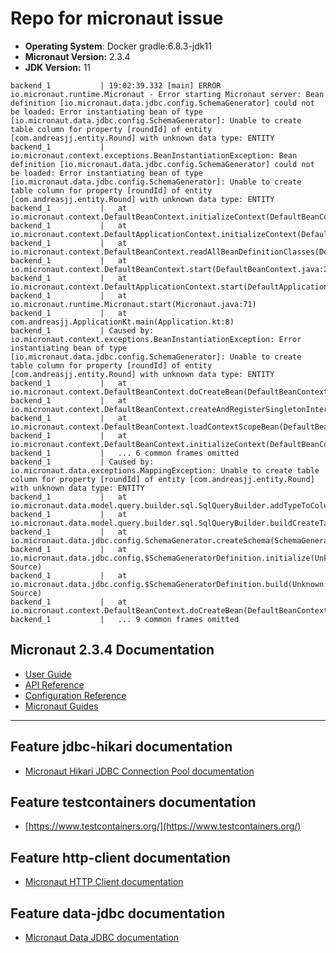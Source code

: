 # Repo for micronaut issue
- **Operating System**: Docker gradle:6.8.3-jdk11
- **Micronaut Version:** 2.3.4
- **JDK Version:** 11
```
backend_1           | 19:02:39.332 [main] ERROR io.micronaut.runtime.Micronaut - Error starting Micronaut server: Bean definition [io.micronaut.data.jdbc.config.SchemaGenerator] could not be loaded: Error instantiating bean of type [io.micronaut.data.jdbc.config.SchemaGenerator]: Unable to create table column for property [roundId] of entity [com.andreasjj.entity.Round] with unknown data type: ENTITY
backend_1           | io.micronaut.context.exceptions.BeanInstantiationException: Bean definition [io.micronaut.data.jdbc.config.SchemaGenerator] could not be loaded: Error instantiating bean of type [io.micronaut.data.jdbc.config.SchemaGenerator]: Unable to create table column for property [roundId] of entity [com.andreasjj.entity.Round] with unknown data type: ENTITY
backend_1           |   at io.micronaut.context.DefaultBeanContext.initializeContext(DefaultBeanContext.java:1549)
backend_1           |   at io.micronaut.context.DefaultApplicationContext.initializeContext(DefaultApplicationContext.java:220)
backend_1           |   at io.micronaut.context.DefaultBeanContext.readAllBeanDefinitionClasses(DefaultBeanContext.java:2838)
backend_1           |   at io.micronaut.context.DefaultBeanContext.start(DefaultBeanContext.java:233)
backend_1           |   at io.micronaut.context.DefaultApplicationContext.start(DefaultApplicationContext.java:166)
backend_1           |   at io.micronaut.runtime.Micronaut.start(Micronaut.java:71)
backend_1           |   at com.andreasjj.ApplicationKt.main(Application.kt:8)
backend_1           | Caused by: io.micronaut.context.exceptions.BeanInstantiationException: Error instantiating bean of type [io.micronaut.data.jdbc.config.SchemaGenerator]: Unable to create table column for property [roundId] of entity [com.andreasjj.entity.Round] with unknown data type: ENTITY
backend_1           |   at io.micronaut.context.DefaultBeanContext.doCreateBean(DefaultBeanContext.java:1953)
backend_1           |   at io.micronaut.context.DefaultBeanContext.createAndRegisterSingletonInternal(DefaultBeanContext.java:2705)
backend_1           |   at io.micronaut.context.DefaultBeanContext.loadContextScopeBean(DefaultBeanContext.java:2241)
backend_1           |   at io.micronaut.context.DefaultBeanContext.initializeContext(DefaultBeanContext.java:1543)
backend_1           |   ... 6 common frames omitted
backend_1           | Caused by: io.micronaut.data.exceptions.MappingException: Unable to create table column for property [roundId] of entity [com.andreasjj.entity.Round] with unknown data type: ENTITY
backend_1           |   at io.micronaut.data.model.query.builder.sql.SqlQueryBuilder.addTypeToColumn(SqlQueryBuilder.java:1548)
backend_1           |   at io.micronaut.data.model.query.builder.sql.SqlQueryBuilder.buildCreateTableStatements(SqlQueryBuilder.java:309)
backend_1           |   at io.micronaut.data.jdbc.config.SchemaGenerator.createSchema(SchemaGenerator.java:142)
backend_1           |   at io.micronaut.data.jdbc.config.$SchemaGeneratorDefinition.initialize(Unknown Source)
backend_1           |   at io.micronaut.data.jdbc.config.$SchemaGeneratorDefinition.build(Unknown Source)
backend_1           |   at io.micronaut.context.DefaultBeanContext.doCreateBean(DefaultBeanContext.java:1924)
backend_1           |   ... 9 common frames omitted
```

## Micronaut 2.3.4 Documentation

- [User Guide](https://docs.micronaut.io/2.3.4/guide/index.html)
- [API Reference](https://docs.micronaut.io/2.3.4/api/index.html)
- [Configuration Reference](https://docs.micronaut.io/2.3.4/guide/configurationreference.html)
- [Micronaut Guides](https://guides.micronaut.io/index.html)
---

## Feature jdbc-hikari documentation

- [Micronaut Hikari JDBC Connection Pool documentation](https://micronaut-projects.github.io/micronaut-sql/latest/guide/index.html#jdbc)

## Feature testcontainers documentation

- [https://www.testcontainers.org/](https://www.testcontainers.org/)

## Feature http-client documentation

- [Micronaut HTTP Client documentation](https://docs.micronaut.io/latest/guide/index.html#httpClient)

## Feature data-jdbc documentation

- [Micronaut Data JDBC documentation](https://micronaut-projects.github.io/micronaut-data/latest/guide/index.html#jdbc)

